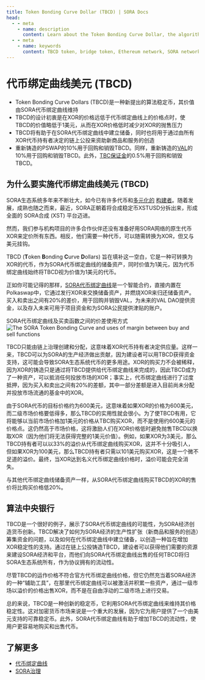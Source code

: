```yaml
---
title: Token Bonding Curve Dollar (TBCD) | SORA Docs
head:
  - - meta
    - name: description
      content: Learn about the Token Bonding Curve Dollar, the algorithmic, non-synthetic stablecoin that has its value maintained by the SORA token bonding curve. Explore how TBCD helps to build up the reserves of the SORA token bonding curve, while also being used to fund the creation of new goods and services within the SORA ecosystem.
  - - meta
    - name: keywords
      content: TBCD token, bridge token, Ethereum network, SORA network, asset transfer, interoperability, cross-chain transactions, liquidity, decentralized finance, DeFi
---
```


# 代币绑定曲线美元 (TBCD)

- Token Bonding Curve Dollars (TBCD)是一种新提出的算法稳定币，其价值由SORA代币绑定曲线维持
- TBCD的设计初衷是在XOR的价格远低于代币绑定曲线上的价格点时，使TBCD的价值略低于1美元，从而在XOR价格低时减少对XOR的抛售压力
- TBCD将有助于在SORA代币绑定曲线中建立储备，同时也将用于通过由所有XOR代币持有者决定的链上公投来资助新商品和服务的创造
- 重新铸造的PSWAP的10%用于回购和销毁TBCD。同样，重新铸造的[VAL](./val)的10%用于回购和销毁TBCD。此外，[TBC保证金](./tbc.md#why-is-the-token-bonding-curve-useful)的0.5%用于回购和销毁TBCD。

## 为什么要实施代币绑定曲线美元 (TBCD)

SORA生态系统多年来不断壮大，如今已有许多代币和[多元化的](https://cerestoken.io) [构建者](https://adar.com)。随着发展，成熟也随之而来，最近，SORA正朝着将合成稳定币XSTUSD分拆出来，形成全面的 SORA合成 (XST)  平台迈进。

然而，我们参与机构项目的许多合作伙伴还没有准备好用SORA网络的原生代币XOR来定价所有东西。相反，他们需要一种代币，可以随需转换为XOR，但又与美元挂钩。

TBCD (**T**oken **B**onding **C**urve **D**ollars) 旨在填补这一空白，它是一种可转换为XOR的代币，作为SORA代币绑定曲线的储备资产，同时价值为1美元，因为代币绑定曲线始终将TBCD视为价值为1美元的代币。

正如你可能记得的那样，[SORA代币绑定曲线](tbc.md)是一个智能合约，直接内置在Polkaswap中，它通过发行XOR来交换储备资产，并燃烧XOR来归还储备资产。买入和卖出之间有20%的差价，用于回购并销毁VAL，为未来的VAL DAO提供资金，以及存入未来可用于项目资金和为SORA公民提供津贴的账户。

SORA代币绑定曲线及买卖函数之间的价差使用方式
![The SORA Token Bonding Curve and uses of margin between buy and sell
functions](/.gitbook/assets/flow-of-funds-new.png)

TBCD只能由链上治理创建和分配，这意味着XOR代币持有者决定供应量。这样一来，TBCD可以为SORA的生产经济做出贡献，因为建设者可以用TBCD获得资金支持，这可能会导致SORA生态系统代币的更多用途。XOR的购买力不会被稀释，因为XOR的铸造只是通过将TBCD提供给代币绑定曲线来完成的，因此TBCD成为了一种资产，可以抵消任何投放市场的XOR；事实上，代币绑定曲线进行了过度抵押，因为买入和卖出之间有20%的差额，其中一部分差额是进入目前尚未分配并投放市场流通的基金中的XOR。

由于SORA代币的目标价格约为600美元，这意味着如果XOR的价格为600美元，而二级市场价格要低得多，那么TBCD的实用性就会很小。为了使TBCD有用，它将能够以当前市场价格加1美元的价格从TBC购买XOR，而不是使用约600美元的价格点。这仍然高于市场价格，这将激励人们在XOR价格低时避免抛售TBCD以换取XOR（因为他们将无法获得完整的1美元价值）。例如，如果XOR为3美元，那么TBCD持有者可以以33%的溢价从代币绑定曲线购买XOR，这并不十分吸引人，但如果XOR为100美元，那么TBCD持有者只需以101美元购买XOR，这是一个微不足道的溢价。最终，当XOR达到名义代币绑定曲线价格时，溢价可能会完全消失。

与其他代币绑定曲线储备资产一样，从SORA代币绑定曲线购买TBCD的XOR的售价将比购买价格低20%。

## 算法中央银行

TBCD是一个很好的例子，展示了SORA代币绑定曲线的可能性，为SORA经济创造货币创新。TBCD解决了如何为SORA经济的生产性扩张（新商品和服务的创造）筹集资金的问题，以及如何在代币绑定曲线中建立储备，以创造一种旨在增加XOR稳定性的支持。通过在链上公投铸造TBCD，建设者可以获得他们需要的资源来建设SORA经济和平台，而他们向SORA代币绑定曲线出售的任何TBCD将归SORA生态系统所有，作为协议拥有的流动性。

尽管TBCD的运作价格不符合官方代币绑定曲线价格，但它仍然充当着SORA经济的一种“辅助工具”，在那里代币绑定曲线可以被激活并积累一些资产，通过一级市场以溢价的价格出售XOR，而不是在自由浮动的二级市场上进行交易。

总的来说，TBCD是一种创新的稳定币，它利用SORA代币绑定曲线来维持其价格稳定性。这对加密货币市场来说是一个重大的发展，因为它为用户提供了一个由美元支持的可靠稳定币。此外，SORA代币绑定曲线有助于增加TBCD的流动性，使用户更容易地购买和出售代币。

## 了解更多

- [代币绑定曲线](/tbc.md)
- [SORA治理](/sora-governance.md)
